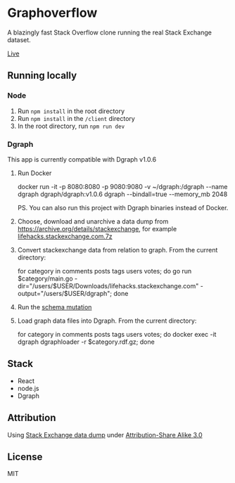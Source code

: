 # Graphoverflow

A blazingly fast Stack Overflow clone running the real Stack Exchange dataset.

[Live](https://graphoverflow.dgraph.io)

## Running locally

### Node

1. Run `npm install` in the root directory
2. Run `npm install` in the `/client` directory
3. In the root directory, run `npm run dev`

### Dgraph

This app is currently compatible with Dgraph v1.0.6

1. Run Docker

   docker run -it -p 8080:8080 -p 9080:9080 -v ~/dgraph:/dgraph --name dgraph dgraph/dgraph:v1.0.6 dgraph --bindall=true --memory_mb 2048

   PS. You can also run this project with Dgraph binaries instead of Docker.

1. Choose, download and unarchive a data dump from https://archive.org/details/stackexchange, for example [lifehacks.stackexchange.com.7z](https://archive.org/download/stackexchange/lifehacks.stackexchange.com.7z)

1. Convert stackexchange data from relation to graph. From the current directory:

   for category in comments posts tags users votes; do go run $category/main.go -dir="/users/$USER/Downloads/lifehacks.stackexchange.com" -output="/users/\$USER/dgraph"; done

1. Run the [schema mutation](https://github.com/dgraph-io/graphoverflow/blob/master/schema.txt)

1. Load graph data files into Dgraph. From the current directory:

   for category in comments posts tags users votes; do docker exec -it dgraph dgraphloader -r \$category.rdf.gz; done

## Stack

- React
- node.js
- Dgraph

## Attribution

Using [Stack Exchange data dump](https://archive.org/details/stackexchange) under [Attribution-Share Alike 3.0](http://creativecommons.org/licenses/by-sa/3.0/)

## License

MIT
